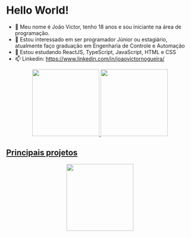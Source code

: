 # Hello World!

- 👋 Meu nome é João Victor, tenho 18 anos e sou iniciante na área de programação.
- 👀 Estou interessado em ser programador Júnior ou estagiário, atualmente faço graduação em Engenharia de Controle e Automação
- 🌱 Estou estudando ReactJS, TypeScript, JavaScript, HTML e CSS
- 📫 Linkedin: https://www.linkedin.com/in/joaovictornogueira/

<div align="center">
  <a href="https://github.com/joaovnogueira">
  <img height="180em" src="https://github-readme-stats.vercel.app/api?username=joaovnogueira&show_icons=true&theme=midnight-purple&include_all_commits=true&count_private=true"/>
  <img height="180em" src="https://github-readme-stats.vercel.app/api/top-langs/?username=joaovnogueira&layout=compact&langs_count=7&theme=midnight-purple"/>
</div>
  
## Principais projetos
<div align="center">
 <img height="180em" src="https://github-readme-stats.vercel.app/api/pin/?username=joaovnogueira&repo=ignews&theme=jolly"/>
</div>



<!---
joaovnogueira/joaovnogueira is a ✨ special ✨ repository because its `README.md` (this file) appears on your GitHub profile.
You can click the Preview link to take a look at your changes.
--->
